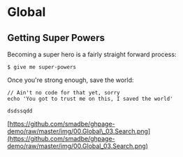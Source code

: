 # Global

## Getting Super Powers

Becoming a super hero is a fairly straight forward process:

```
$ give me super-powers
```

Once you're strong enough, save the world:

```
// Ain't no code for that yet, sorry
echo 'You got to trust me on this, I saved the world'
```

    dsdssqdd

[https://github.com/smadbe/ghpage-demo/raw/master/img/00.Global\_03.Search.png](https://github.com/smadbe/ghpage-demo/raw/master/img/00.Global_03.Search.png)

